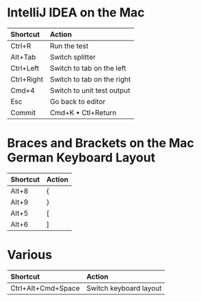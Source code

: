 IntelliJ IDEA on the Mac
========================

| Shortcut   | Action      |
|:-----------|:------------|
| Ctrl+R     | Run the test
| Alt+Tab		 | Switch splitter
| Ctrl+Left  | Switch to tab on the left		
| Ctrl+Right | Switch to tab on the right
| Cmd+4		   | Switch to unit test output
| Esc			   | Go back to editor
| Commit		 | Cmd+K • Ctl+Return

Braces and Brackets on the Mac German Keyboard Layout
=====================================================

| Shortcut   | Action      |
|:-----------|:------------|
| Alt+8      | {
| Alt+9      | }
| Alt+5      | [
| Alt+6      | ]

Various
=======

| Shortcut   | Action      |
|:-----------|:------------|
| Ctrl+Alt+Cmd+Space |	Switch keyboard layout

